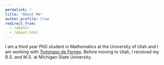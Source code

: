 ```yaml
---
permalink: /
title: "About Me"
author_profile: true
redirect_from: 
  - /about/
  - /about.html
---
```


I am a third year PhD student in Mathematics at the University of Utah and I am
working with [Tommaso de Fernex](https://www.math.utah.edu/~defernex/).  Before
moving to Utah, I received my B.S. and M.S. at Michigan State University.
